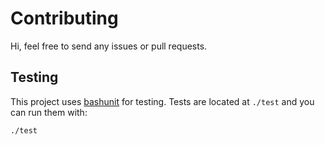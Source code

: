 # Contributing

Hi, feel free to send any issues or pull requests.

## Testing

This project uses [bashunit](https://bashunit.typeddevs.com/) for testing. Tests are located at `./test` and you can run them with:
```shell
./test
```
